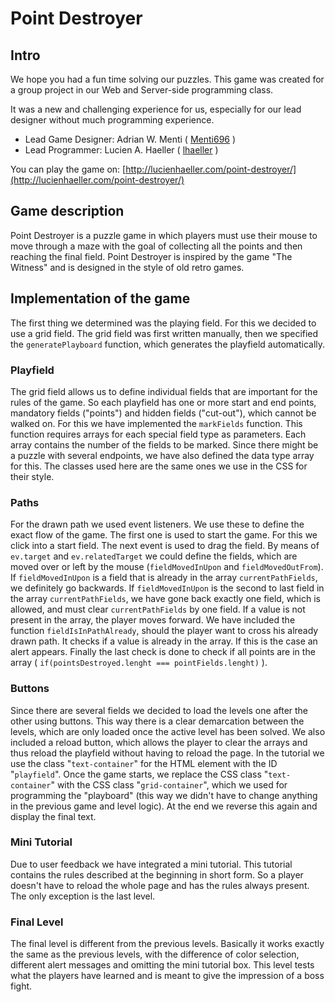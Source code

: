 # Point Destroyer

## Intro

We hope you had a fun time solving our puzzles. 
This game was created for a group project in our Web and Server-side programming class. 

It was a new and challenging experience for us, especially for our lead designer without much programming experience.

- Lead Game Designer: Adrian W. Menti ( [Menti696](https://github.com/Menti696) )
- Lead Programmer: Lucien A. Haeller ( [lhaeller](https://github.com/lhaeller) )

You can play the game on: [http://lucienhaeller.com/point-destroyer/](http://lucienhaeller.com/point-destroyer/)



## Game description

Point Destroyer is a puzzle game in which players must use their mouse to move through a maze with the goal of collecting all the points and then reaching the final field. Point Destroyer is inspired by the game "The Witness" and is designed in the style of old retro games.


## Implementation of the game

The first thing we determined was the playing field. For this we decided to use a grid field. The grid field was first written manually, then we specified the ```generatePlayboard``` function, which generates the playfield automatically. 


### Playfield

The grid field allows us to define individual fields that are important for the rules of the game. So each playfield has one or more start and end points, mandatory fields ("points") and hidden fields ("cut-out"), which cannot be walked on. For this we have implemented the ```markFields``` function. This function requires arrays for each special field type as parameters. Each array contains the number of the fields to be marked. Since there might be a puzzle with several endpoints, we have also defined the data type array for this. The classes used here are the same ones we use in the CSS for their style.


### Paths

For the drawn path we used event listeners. We use these to define the exact flow of the game. The first one is used to start the game. For this we click into a start field. The next event is used to drag the field. By means of ```ev.target``` and ```ev.relatedTarget``` we could define the fields, which are moved over or left by the mouse (```fieldMovedInUpon``` and ```fieldMovedOutFrom```). If ```fieldMovedInUpon``` is a field that is already in the array ```currentPathFields```, we definitely go backwards. If ```fieldMovedInUpon``` is the second to last field in the array ```currentPathFields```, we have gone back exactly one field, which is allowed, and must clear ```currentPathFields``` by one field. If a value is not present in the array, the player moves forward. We have included the function ```fieldIsInPathAlready```, should the player want to cross his already drawn path. It checks if a value is already in the array. If this is the case an alert appears. 
Finally the last check is done to check if all points are in the array ( ```if(pointsDestroyed.lenght === pointFields.lenght)``` ).


### Buttons

Since there are several fields we decided to load the levels one after the other using buttons. This way there is a clear demarcation between the levels, which are only loaded once the active level has been solved. We also included a reload button, which allows the player to clear the arrays and thus reload the playfield without having to reload the page. In the tutorial we use the class "```text-container```" for the HTML element with the ID "```playfield```". Once the game starts, we replace the CSS class "```text-container```" with the CSS class "```grid-container```", which we used for programming the "playboard" (this way we didn't have to change anything in the previous game and level logic). At the end we reverse this again and display the final text. 


### Mini Tutorial

Due to user feedback we have integrated a mini tutorial. This tutorial contains the rules described at the beginning in short form. So a player doesn't have to reload the whole page and has the rules always present. The only exception is the last level. 


### Final Level

The final level is different from the previous levels. Basically it works exactly the same as the previous levels, with the difference of color selection, different alert messages and omitting the mini tutorial box. This level tests what the players have learned and is meant to give the impression of a boss fight. 

